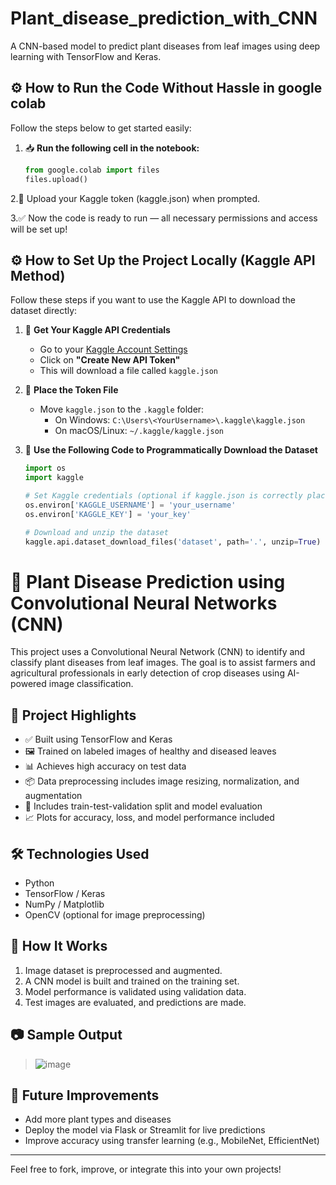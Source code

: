 # Plant_disease_prediction_with_CNN
A CNN-based model to predict plant diseases from leaf images using deep learning with TensorFlow and Keras.

## ⚙️ How to Run the Code Without Hassle in google colab

Follow the steps below to get started easily:

1. 📥 **Run the following cell in the notebook:**

   ```python
   from google.colab import files
   files.upload()
2.🔐 Upload your Kaggle token (kaggle.json) when prompted.

3.✅ Now the code is ready to run — all necessary permissions and access will be set up!

## ⚙️ How to Set Up the Project Locally (Kaggle API Method)

Follow these steps if you want to use the Kaggle API to download the dataset directly:

1. 🔑 **Get Your Kaggle API Credentials**  
   - Go to your [Kaggle Account Settings](https://www.kaggle.com/account)
   - Click on **"Create New API Token"**
   - This will download a file called `kaggle.json`

2. 📁 **Place the Token File**  
   - Move `kaggle.json` to the `.kaggle` folder:
     - On Windows: `C:\Users\<YourUsername>\.kaggle\kaggle.json`
     - On macOS/Linux: `~/.kaggle/kaggle.json`

3. 🧠 **Use the Following Code to Programmatically Download the Dataset**

   ```python
   import os
   import kaggle

   # Set Kaggle credentials (optional if kaggle.json is correctly placed)
   os.environ['KAGGLE_USERNAME'] = 'your_username'
   os.environ['KAGGLE_KEY'] = 'your_key'

   # Download and unzip the dataset
   kaggle.api.dataset_download_files('dataset', path='.', unzip=True)


# 🌿 Plant Disease Prediction using Convolutional Neural Networks (CNN)

This project uses a Convolutional Neural Network (CNN) to identify and classify plant diseases from leaf images. The goal is to assist farmers and agricultural professionals in early detection of crop diseases using AI-powered image classification.

## 🧠 Project Highlights

- ✅ Built using TensorFlow and Keras
- 🖼️ Trained on labeled images of healthy and diseased leaves
- 📊 Achieves high accuracy on test data
- 📦 Data preprocessing includes image resizing, normalization, and augmentation
- 🧪 Includes train-test-validation split and model evaluation
- 📈 Plots for accuracy, loss, and model performance included


## 🛠️ Technologies Used

- Python
- TensorFlow / Keras
- NumPy / Matplotlib
- OpenCV (optional for image preprocessing)

## 📌 How It Works

1. Image dataset is preprocessed and augmented.
2. A CNN model is built and trained on the training set.
3. Model performance is validated using validation data.
4. Test images are evaluated, and predictions are made.

## 📷 Sample Output

> ![image](https://github.com/user-attachments/assets/0fd7ecc6-798e-4d52-8332-88ba49dca166)
> 


## 🚀 Future Improvements

- Add more plant types and diseases
- Deploy the model via Flask or Streamlit for live predictions
- Improve accuracy using transfer learning (e.g., MobileNet, EfficientNet)

---

Feel free to fork, improve, or integrate this into your own projects!


